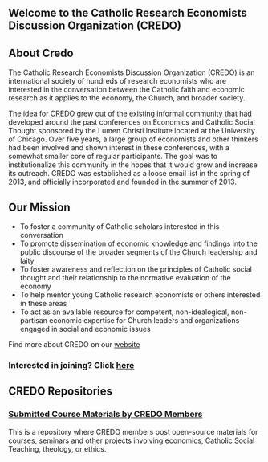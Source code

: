 ## Welcome to the Catholic Research Economists Discussion Organization (CREDO)

## About Credo 

The Catholic Research Economists Discussion Organization (CREDO) is an international society of hundreds of research economists who are interested in the conversation between the Catholic faith and economic research as it applies to the economy, the Church, and broader society.

The idea for CREDO grew out of the existing informal community that had developed around the past conferences on Economics and Catholic Social Thought  sponsored by the Lumen Christi Institute located at the University of Chicago.  Over five years, a large group of economists and other thinkers had been involved and shown interest in these conferences, with a somewhat smaller core of regular participants.  The goal was to institutionalize this community in the hopes that it would grow and increase its outreach.  CREDO was established as a loose email list in the spring of 2013, and officially incorporated and founded in the summer of 2013.

## Our Mission
- To foster a community of Catholic scholars interested in this conversation
- To promote dissemination of economic knowledge and findings into the public discourse of the broader segments of the Church leadership and laity
- To foster awareness and reflection on the principles of Catholic social thought and their relationship to the normative evaluation of the economy
- To help mentor young Catholic research economists or others interested in these areas
- To act as an available resource for competent, non-idealogical, non-partisan economic expertise for Church leaders and organizations engaged in social and economic issues

Find more about CREDO on our [website](https://credo-economists.org/) 

### Interested in joining? Click [here](https://credo-economists.org/join/)


## CREDO Repositories

### [Submitted Course Materials by CREDO Members](https://github.com/CREDOecon/Submitted-Course-Materials-by-CREDO-members)
This is a repository where CREDO members post open-source materials for courses, seminars and other projects involving economics, Catholic Social Teaching, theology, or ethics.
